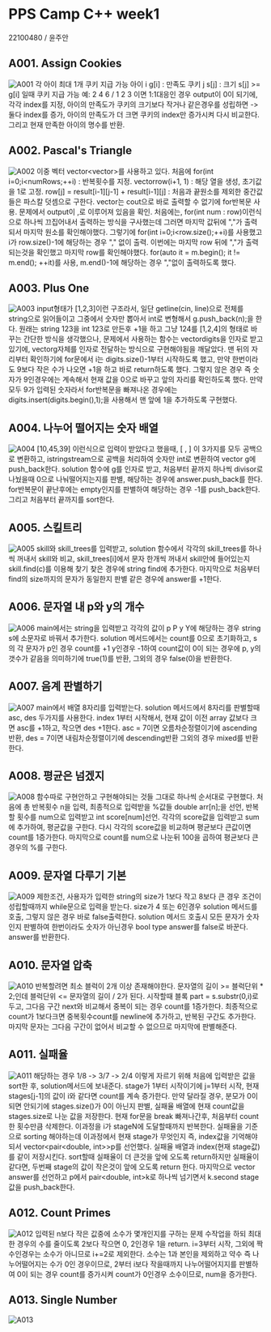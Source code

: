 # PPS Camp C++ week1
22100480 / 윤주안

## A001. Assign Cookies
![A001](./captures/A001.png)
각 아이 최대 1개 쿠키 지급 가능
아이 i g[i] : 만족도
쿠키 j s[j] : 크기
s[j] >= g[i] 일때 쿠키 지급 가능
예: 2 4 6 / 1 2 3 이면 1:1대응인 경우 output이 0이 되기에, 
각각 index를 지정, 아이의 만족도가 쿠키의 크기보다 작거나 같은경우를 성립하면 -> 둘다 index를 증가,
아이의 만족도가 더 크면 쿠키의 index만 증가시켜 다시 비교한다. 그리고 현재 만족한 아이의 명수를 반환. 

## A002. Pascal's Triangle
![A002](./captures/A002.png)
이중 벡터 vector<vector<int>>를 사용하고 있다. 
처음에 for(int i=0;i<numRows;++i) : 반복횟수를 지정.
vector<int>row(i+1, 1) : 해당 열을 생성, 초기값을 1로 고정.
row[j] = result[i-1][j-1] + result[i-1][j] : 처음과 끝원소를 제외한 중간값들은 파스칼 덧셈으로 구한다.
vector는 cout으로 바로 출력할 수 없기에 for반복문 사용.
문제에서 output이 ,로 이루어져 있음을 확인. 
처음에는, for(int num : row)이런식으로 하나씩 끄집어내서 출력하는 방식을 구사했는데 그러면 마지막 값뒤에 ","가 출력되서 마지막 원소를 확인해야했다. 
그렇기에 for(int i=0;i<row.size();++i)를 사용했고 i가 row.size()-1에 해당하는 경우 "," 없이 출력.
이번에는 마지막 row 뒤에 ","가 출력되는것을 확인했고 마지막 row를 확인해야했다.
for(auto it = m.begin(); it != m.end(); ++it)를 사용, m.end()-1에 해당하는 경우 ","없이 출력하도록 했다.

## A003. Plus One
![A003](./captures/A003.png)
input형태가 [1,2,3]이런 구조라서, 일단 getline(cin, line)으로 전체를 string으로 읽어들이고 
그중에서 숫자만 뽑아서 int로 변형해서 g.push_back(n);을 한다. 
원래는 string 123을 int 123로 만든후 +1을 하고 그냥 124를 [1,2,4]의 형태로 바꾸는 간단한 방식을 생각했으나,
문제에서 사용하는 함수는 vector<int>digits을 인자로 받고 있기에, vector<int>g자체를 인자로 전달하는 방식으로 구현해야됨을 깨달았다. 
맨 뒤의 자리부터 확인하기에 for문에서 i는 digits.size()-1부터 시작하도록 했고, 
만약 한번이라도 9보다 작은 수가 나오면 +1을 하고 바로 return하도록 했다. 그렇지 않은 경우 즉 숫자가 9인경우에는 
계속해서 현재 값을 0으로 바꾸고 앞의 자리를 확인하도록 했다. 만약 모두 9가 입력된 숫자라서 for반복문을 
빠져나온 경우에는 digits.insert(digits.begin(),1);을 사용해서 맨 앞에 1을 추가하도록 구현했다.  

## A004. 나누어 떨어지는 숫자 배열
![A004](./captures/A004.png)
[10,45,39] 이런식으로 입력이 받았다고 했을때, [ , ] 이 3가지를 모두 공백으로 변환하고,
istringstream으로 공백을 처리하여 숫자만 int로 변환하여 vector <int> g에 push_back한다.
solution 함수에 g를 인자로 받고, 처음부터 끝까지 하나씩 divisor로 나눴을때 0으로 나눠떨어지는지를 판별, 
해당하는 경우에 answer.push_back를 한다. for반복문이 끝난후에는 empty인지를 판별하여 해당하는 경우 -1를 push_back한다. 
그리고 처음부터 끝까지를 sort한다. 

## A005. 스킬트리 
![A005](./captures/A005.png)
skill와 skill_trees를 입력받고, 
solution 함수에서 각각의 skill_trees를 하나씩 꺼내서 skill와 비교,
skill_trees[i]에서 문자 한개씩 꺼내서 skill안에 들어있는지 skill.find(c)를 이용해 찾기 
찾은 경우에 string find에 추가한다. 
마지막으로 처음부터 find의 size까지의 문자가 동일한지 판별
같은 경우에 answer를 +1한다. 

## A006. 문자열 내 p와 y의 개수
![A006](./captures/A006.png)
main에서는 string을 입력받고 각각의 값이 p P y Y에 해당하는 경우
string s에 소문자로 바꿔서 추가한다. 
solution 메서드에서는 count를 0으로 초기화하고, 
s의 각 문자가 p인 경우 count를 +1 y인경우 -1하여 
count값이 0이 되는 경우에 p, y의 갯수가 같음을 의미하기에 
true(1)를 반환, 그외의 경우 false(0)을 반환한다. 

## A007. 음계 판별하기
![A007](./captures/A007.png)
main에서 배열 8자리를 입력받는다. 
solution 메서드에서 8자리를 판별할때 asc, des 두가지를 사용한다.
index 1부터 시작해서, 현재 값이 이전 array 값보다 크면 asc를 +1하고, 작으면 des +1한다.
asc = 7이면 오름차순정렬이기에 ascending반환, des = 7이면 내림차순정렬이기에 descending반환
그외의 경우 mixed를 반환한다. 

## A008. 평균은 넘겠지
![A008](./captures/A008.png)
함수따로 구현안하고 구현해야되는 것들 그대로 하나씩 순서대로 구현했다.
처음에 총 반복횟수 n을 입력, 최종적으로 입력받을 %값들 double arr[n];을 선언,
반복할 횟수를 num으로 입력받고 int score[num]선언. 
각각의 score값을 입력받고 sum에 추가하여, 평균값을 구한다. 
다시 각각의 score값을 비교하며 평균보다 큰값이면 count를 1증가한다. 
마지막으로 count를 num으로 나눈뒤 100을 곱하여 평균보다 큰 경우의 %를 구한다.

## A009. 문자열 다루기 기본
![A009](./captures/A009.png)
제한조건, 사용자가 입력한 string의 size가 1보다 작고 8보다 큰 경우 
조건이 성립할때까지 while문으로 입력을 받는다. 
size가 4 또는 6인경우 solution 메서드를 호출, 그렇지 않은 경우 바로 false출력한다. 
solution 메서드 호출시 모든 문자가 숫자인지 판별하여 한번이라도 숫자가 아닌경우
bool type answer를 false로 바꾼다. answer를 반환한다. 

## A010. 문자열 압축
![A010](./captures/A010.png)
반복할려면 최소 블럭이 2개 이상 존재해야한다. 
문자열의 길이 >= 블럭단위 * 2;인데
블럭단위 <= 문자열의 길이 / 2가 된다. 
시작할때 블록 part = s.substr(0,i)로 두고, 
그다음 구간 next와 비교해서 중복이 되는 경우 count를 1증가한다.
최종적으로 count가 1보다크면 중복횟수count를 newline에 추가하고, 반복된 구간도 추가한다. 
마지막 문자는 그다음 구간이 없어서 비교할 수 없으므로 마지막에 판별해준다. 

## A011. 실패율
![A011](./captures/A011.png)
해당하는 경우 1/8 -> 3/7 -> 2/4 이렇게 자르기 위해 
처음에 입력받은 값을 sort한 후, solution메서드에 보내준다.
stage가 1부터 시작이기에 j=1부터 시작, 현재 stages[j-1]의 값이 i와 같다면 count를 계속 증가한다.
만약 달라질 경우, 분모가 0이 되면 안되기에 stages.size()가 0이 아닌지 판별, 
실패율 배열에 현재 count값을 stages.size로 나눈 값을 저장한다. 현재 for문을 break 빠져나간후,
처음부터 count한 횟수만큼 삭제한다. 이과정을 i가 stageN에 도달할때까지 반복한다.
실패율을 기준으로 sorting 해야하는데 이과정에서 현재 stage가 무엇인지 즉, index값을 기억해야되서
vector<pair<double, int>>p를 선언했다. 실패율 배열과 index(현재 stage값)를 같이 저장시킨다. 
sort할때 실패율이 더 큰것을 앞에 오도록 return하지만 실패율이 같다면, 
두번째 stage의 값이 작은것이 앞에 오도록 return 한다. 
마지막으로 vector<int> answer를 선언하고 p에서 pair<double, int>k로 하나씩 넘기면서 
k.second stage값을 push_back한다.  

## A012. Count Primes
![A012](./captures/A012.png)
입력된 n보다 작은 값중에 소수가 몇개인지를 구하는 문제
수작업을 하되 최대한 경우의 수를 줄이도록 
2보다 작으면 0, 2인경우 1을 return.
i=3부터 시작, 그외에 짝수인경우는 소수가 아니므로 i+=2로 제외한다.
소수는 1과 본인을 제외하고 약수 즉 나누어떨어지는 수가 0인 경우이므로,
2부터 i보다 작을때까지 나누어떨어지지를 판별하여 0이 되는 경우 count를 증가시켜 
count가 0인경우 소수이므로, num을 증가한다. 

## A013. Single Number
![A013](./captures/A013.png)